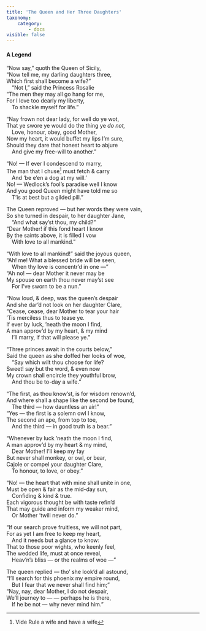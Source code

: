 ```yaml
---
title: 'The Queen and Her Three Daughters'
taxonomy:
    category:
        - docs
visible: false
---
```


#### A Legend  
  
“Now say,” quoth the Queen of Sicily,  
“Now tell me, my darling daughters three,  
Which first shall become a wife?”  
&emsp;“Not I,” said the Princess Rosalie  
“The men they may all go hang for me,  
For I love too dearly my liberty,  
&emsp;To shackle myself for life.”  
  
“Nay frown not dear lady, for well do ye wot,  
That ye swore ye would do the thing ye *do not,*  
&emsp;Love, honour, obey, good Mother,  
Now my heart, it would buffet my lips I’m sure,  
Should they dare that honest heart to abjure  
&emsp;And give my free-will to another.”  
  
“No! — If ever I condescend to marry,  
The man that I chuse[^1] must fetch & carry  
&emsp;And ‘be e’en a dog at my will.’  
No! — Wedlock’s fool’s paradise well I know  
And you good Queen might have told me so  
&emsp;T’is at best but a gilded pill.”  
  
The Queen reproved — but her words they were vain,  
So she turned in despair, to her daughter Jane,  
&emsp;“And what say’st thou, my child?”  
“Dear Mother! if this fond heart I know  
By the saints above, it is filled I vow  
&emsp;With love to all mankind.”  
  
“With love to all mankind!” said the joyous queen,  
“Ah! me! What a blessed bride will be seen,  
&emsp;When thy love is concentr’d in one —”  
“Ah no! — dear Mother it never may be  
My spouse on earth thou never may’st see  
&emsp;For I’ve sworn to be a nun.”  
  
“Now loud, & deep, was the queen’s despair  
And she dar’d not look on her daughter Clare,  
“Cease, cease, dear Mother to tear your hair  
 ’Tis merciless thus to tease ye.  
If ever by luck, ’neath the moon I find,  
A man approv’d by my heart, & my mind  
&emsp;I’ll marry, if that will please ye.”  
  
“Three princes await in the courts below,”  
Said the queen as she doffed her looks of woe,  
&emsp;“Say which wilt thou choose for life?  
Sweet! say but the word, & even now  
My crown shall encircle they youthful brow,  
&emsp;And thou be to-day a wife.”  
   
“The first, as thou know’st, is for wisdom renown’d,  
And where shall a shape like the second be found,  
&emsp;The third — how dauntless an air!”  
“Yes — the first is a solemn owl I know,  
The second an ape, from top to toe,  
&emsp;And the third — in good truth is a bear.”  
  
“Whenever by luck ’neath the moon I find,  
A man approv’d by my heart & my mind,  
&emsp;Dear Mother! I’ll keep my fay  
But never shall monkey, or owl, or bear,  
Cajole or compel your daughter Clare,  
&emsp;To honour, to love, or obey.”  
  
“No! — the heart that with mine shall unite in one,  
Must be open & fair as the mid-day sun,  
&emsp;Confiding & kind & true.  
Each vigorous thought be with taste refin’d  
That may guide and inform my weaker mind,  
&emsp;Or Mother ’twill never do.”  
  
“If our search prove fruitless, we will not part,  
For as yet I am free to keep my heart,  
&emsp;And it needs but a glance to know:  
That to those poor wights, who keenly feel,  
The wedded life, must at once reveal,  
&emsp;Heav’n’s bliss — or the realms of woe —”  
  
The queen replied — tho’ she look’d all astound,  
“I’ll search for this phoenix my empire round,  
&emsp;But I fear that we never shall find him;”  
“Nay, nay, dear Mother, I do not despair,  
We’ll journey to — — perhaps he is there,  
&emsp;If he be not — why never mind him.”

[^1]: Vide Rule a wife and have a wife
